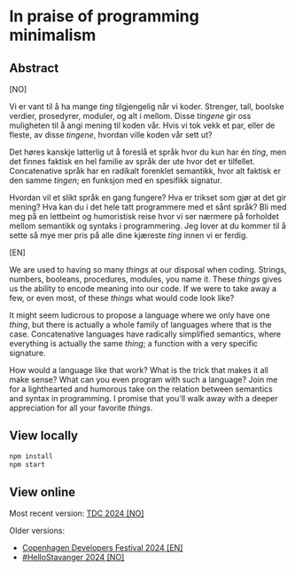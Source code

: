# In praise of programming minimalism

## Abstract

[NO]

Vi er vant til å ha mange _ting_ tilgjengelig når vi koder. Strenger, tall, boolske verdier, prosedyrer, moduler, og alt i mellom. Disse _tingene_ gir oss muligheten til å angi mening til koden vår. Hvis vi tok vekk et par, eller de fleste, av disse _tingene_, hvordan ville koden vår sett ut?

Det høres kanskje latterlig ut å foreslå et språk hvor du kun har én _ting_, men det finnes faktisk en hel familie av språk der ute hvor det er tilfellet. Concatenative språk har en radikalt forenklet semantikk, hvor alt faktisk er den samme _tingen_; en funksjon med en spesifikk signatur.

Hvordan vil et slikt språk en gang fungere? Hva er trikset som gjør at det gir mening? Hva kan du i det hele tatt programmere med et sånt språk? Bli med meg på en lettbeint og humoristisk reise hvor vi ser nærmere på forholdet mellom semantikk og syntaks i programmering. Jeg lover at du kommer til å sette så mye mer pris på alle dine kjæreste _ting_ innen vi er ferdig.

[EN]

We are used to having so many _things_ at our disposal when coding. Strings, numbers, booleans, procedures, modules, you name it. These _things_ gives us the ability to encode meaning into our code. If we were to take away a few, or even most, of these _things_ what would code look like?

It might seem ludicrous to propose a language where we only have one _thing_, but there is actually a whole family of languages where that is the case. Concatenative languages have radically simplified semantics, where everything is actually the same _thing_; a function with a very specific signature.

How would a language like that work? What is the trick that makes it all make sense? What can you even program with such a language? Join me for a lighthearted and humorous take on the relation between semantics and syntax in programming. I promise that you'll walk away with a deeper appreciation for all your favorite _things_.

## View locally

```js
npm install
npm start
```

## View online

Most recent version: [TDC 2024 [NO]](https://mollerse.github.io/programming-minimalism-presentation/dist/tdc2024/index.html)

Older versions:

- [Copenhagen Developers Festival 2024 [EN]](https://mollerse.github.io/programming-minimalism-presentation/dist/devfestcph2024/index.html)
- [#HelloStavanger 2024 [NO]](https://mollerse.github.io/programming-minimalism-presentation/dist/hellostavanger2024/index.html)
